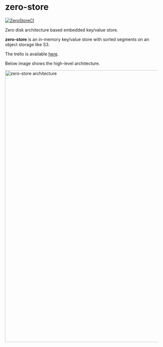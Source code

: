 # zero-store
[![ZeroStoreCI](https://github.com/SarthakMakhija/zero-store/actions/workflows/build.yml/badge.svg)](https://github.com/SarthakMakhija/zero-store/actions/workflows/build.yml)

Zero disk architecture based embedded key/value store. 

**zero-store** is an in-memory key/value store with sorted segments on an object storage like S3.

The trello is available [here](https://trello.com/b/7NCeR6uX/zero-store).

Below image shows the high-level architecture.

<img width="894" alt="zero-store architecture" src="https://github.com/user-attachments/assets/ec11c076-fe3c-4af6-9e6d-4b90624a5a2e" />

